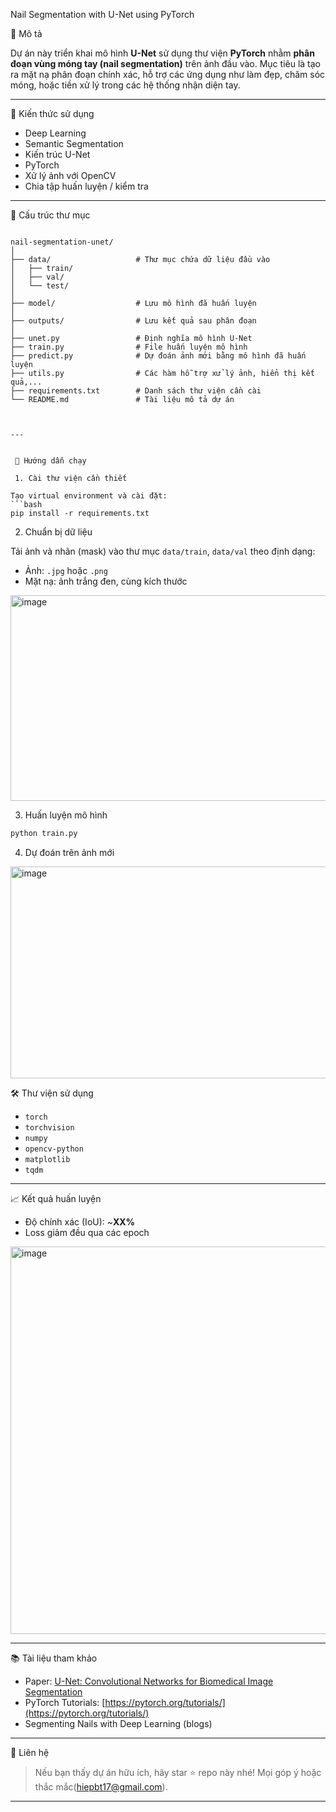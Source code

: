  Nail Segmentation with U-Net using PyTorch

 📌 Mô tả

Dự án này triển khai mô hình **U-Net** sử dụng thư viện **PyTorch** nhằm **phân đoạn vùng móng tay (nail segmentation)** trên ảnh đầu vào. Mục tiêu là tạo ra mặt nạ phân đoạn chính xác, hỗ trợ các ứng dụng như làm đẹp, chăm sóc móng, hoặc tiền xử lý trong các hệ thống nhận diện tay.

---

 🧠 Kiến thức sử dụng

- Deep Learning
- Semantic Segmentation
- Kiến trúc U-Net
- PyTorch
- Xử lý ảnh với OpenCV
- Chia tập huấn luyện / kiểm tra

---

 📁 Cấu trúc thư mục

```

nail-segmentation-unet/
│
├── data/                   # Thư mục chứa dữ liệu đầu vào
│   ├── train/
│   ├── val/
│   └── test/
│
├── model/                  # Lưu mô hình đã huấn luyện
│
├── outputs/                # Lưu kết quả sau phân đoạn
│
├── unet.py                 # Định nghĩa mô hình U-Net
├── train.py                # File huấn luyện mô hình
├── predict.py              # Dự đoán ảnh mới bằng mô hình đã huấn luyện
├── utils.py                # Các hàm hỗ trợ xử lý ảnh, hiển thị kết quả,...
├── requirements.txt        # Danh sách thư viện cần cài
└── README.md               # Tài liệu mô tả dự án



---


 🚀 Hướng dẫn chạy

 1. Cài thư viện cần thiết

Tạo virtual environment và cài đặt:
```bash
pip install -r requirements.txt
````

 2. Chuẩn bị dữ liệu

Tải ảnh và nhãn (mask) vào thư mục `data/train`, `data/val` theo định dạng:

* Ảnh: `.jpg` hoặc `.png`
* Mặt nạ: ảnh trắng đen, cùng kích thước

<img width="831" height="329" alt="image" src="https://github.com/user-attachments/assets/08c93efe-e57c-4d48-a9ae-b0421d7ad955" />


 3. Huấn luyện mô hình

```bash
python train.py
```

 4. Dự đoán trên ảnh mới


<img width="993" height="339" alt="image" src="https://github.com/user-attachments/assets/5da84c46-8b7c-438c-9c80-f75df77285eb" />



 🛠️ Thư viện sử dụng

* `torch`
* `torchvision`
* `numpy`
* `opencv-python`
* `matplotlib`
* `tqdm`

---

 📈 Kết quả huấn luyện

* Độ chính xác (IoU): \~**XX%**
* Loss giảm đều qua các epoch

<img width="1304" height="620" alt="image" src="https://github.com/user-attachments/assets/1815bbeb-d33e-4242-9936-cca249053f8c" />


---

 📚 Tài liệu tham khảo

* Paper: [U-Net: Convolutional Networks for Biomedical Image Segmentation](https://arxiv.org/abs/1505.04597)
* PyTorch Tutorials: [https://pytorch.org/tutorials/](https://pytorch.org/tutorials/)
* Segmenting Nails with Deep Learning (blogs)

---

 📩 Liên hệ

> Nếu bạn thấy dự án hữu ích, hãy star ⭐ repo này nhé!
> Mọi góp ý hoặc thắc mắc(hiepbt17@gmail.com).

---

